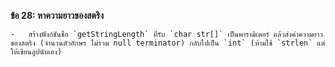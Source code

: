 **ข้อ 28: หาความยาวของสตริง**
    
    -   สร้างฟังก์ชันชื่อ `getStringLength` ที่รับ `char str[]` เป็นพารามิเตอร์ แล้วส่งค่าความยาวของสตริง (จำนวนตัวอักษร ไม่รวม null terminator) กลับไปเป็น `int` (ห้ามใช้ `strlen` แต่ให้เขียนลูปนับเอง)